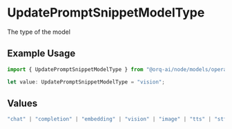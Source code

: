 # UpdatePromptSnippetModelType

The type of the model

## Example Usage

```typescript
import { UpdatePromptSnippetModelType } from "@orq-ai/node/models/operations";

let value: UpdatePromptSnippetModelType = "vision";
```

## Values

```typescript
"chat" | "completion" | "embedding" | "vision" | "image" | "tts" | "stt" | "rerank" | "moderations"
```